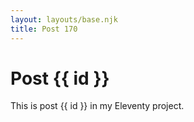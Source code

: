 ```yaml
---
layout: layouts/base.njk
title: Post 170
---
```


# Post {{ id }}

This is post {{ id }} in my Eleventy project.
